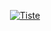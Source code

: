 <p align="center">
  <a href="https://tiste.io">
    <img src="https://tiste.io/logo.png" alt="Tiste">
  </a>
</p>
